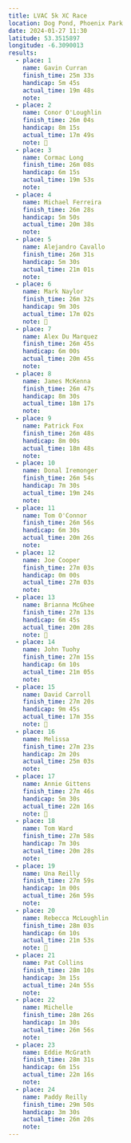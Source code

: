 ```yaml
---
title: LVAC 5k XC Race
location: Dog Pond, Phoenix Park
date: 2024-01-27 11:30
latitude: 53.3515897
longitude: -6.3090013
results:
  - place: 1
    name: Gavin Curran
    finish_time: 25m 33s
    handicap: 5m 45s
    actual_time: 19m 48s
    note:
  - place: 2
    name: Conor O'Loughlin
    finish_time: 26m 04s
    handicap: 8m 15s
    actual_time: 17m 49s
    note: 🥉
  - place: 3
    name: Cormac Long
    finish_time: 26m 08s
    handicap: 6m 15s
    actual_time: 19m 53s
    note:
  - place: 4
    name: Michael Ferreira
    finish_time: 26m 28s
    handicap: 5m 50s
    actual_time: 20m 38s
    note:
  - place: 5
    name: Alejandro Cavallo
    finish_time: 26m 31s
    handicap: 5m 30s
    actual_time: 21m 01s
    note:
  - place: 6
    name: Mark Naylor
    finish_time: 26m 32s
    handicap: 9m 30s
    actual_time: 17m 02s
    note: 🥇
  - place: 7
    name: Alex Du Marquez
    finish_time: 26m 45s
    handicap: 6m 00s
    actual_time: 20m 45s
    note:
  - place: 8
    name: James McKenna
    finish_time: 26m 47s
    handicap: 8m 30s
    actual_time: 18m 17s
    note:
  - place: 9
    name: Patrick Fox
    finish_time: 26m 48s
    handicap: 8m 00s
    actual_time: 18m 48s
    note:
  - place: 10
    name: Donal Iremonger
    finish_time: 26m 54s
    handicap: 7m 30s
    actual_time: 19m 24s
    note:
  - place: 11
    name: Tom O'Connor
    finish_time: 26m 56s
    handicap: 6m 30s
    actual_time: 20m 26s
    note:
  - place: 12
    name: Joe Cooper
    finish_time: 27m 03s
    handicap: 0m 00s
    actual_time: 27m 03s
    note:
  - place: 13
    name: Brianna McGhee
    finish_time: 27m 13s
    handicap: 6m 45s
    actual_time: 20m 28s
    note: 🥇
  - place: 14
    name: John Tuohy 
    finish_time: 27m 15s
    handicap: 6m 10s
    actual_time: 21m 05s
    note:
  - place: 15
    name: David Carroll
    finish_time: 27m 20s
    handicap: 9m 45s
    actual_time: 17m 35s
    note: 🥈
  - place: 16
    name: Melissa 
    finish_time: 27m 23s
    handicap: 2m 20s
    actual_time: 25m 03s
    note:
  - place: 17
    name: Annie Gittens
    finish_time: 27m 46s
    handicap: 5m 30s
    actual_time: 22m 16s
    note: 🥉
  - place: 18
    name: Tom Ward
    finish_time: 27m 58s
    handicap: 7m 30s
    actual_time: 20m 28s
    note:
  - place: 19
    name: Una Reilly
    finish_time: 27m 59s
    handicap: 1m 00s
    actual_time: 26m 59s
    note:
  - place: 20
    name: Rebecca McLoughlin
    finish_time: 28m 03s
    handicap: 6m 10s
    actual_time: 21m 53s
    note: 🥈
  - place: 21
    name: Pat Collins
    finish_time: 28m 10s
    handicap: 3m 15s
    actual_time: 24m 55s
    note:
  - place: 22
    name: Michelle 
    finish_time: 28m 26s
    handicap: 1m 30s
    actual_time: 26m 56s
    note:
  - place: 23
    name: Eddie McGrath
    finish_time: 28m 31s
    handicap: 6m 15s
    actual_time: 22m 16s
    note:
  - place: 24
    name: Paddy Reilly
    finish_time: 29m 50s
    handicap: 3m 30s
    actual_time: 26m 20s
    note:
---
```

